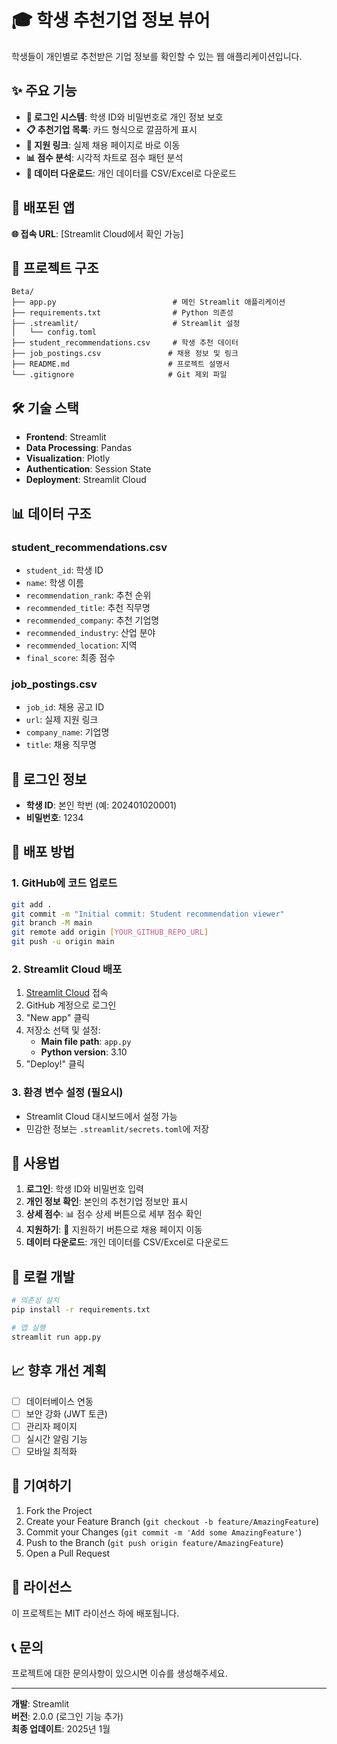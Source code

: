 # 🎓 학생 추천기업 정보 뷰어

학생들이 개인별로 추천받은 기업 정보를 확인할 수 있는 웹 애플리케이션입니다.

## ✨ 주요 기능

- **🔐 로그인 시스템**: 학생 ID와 비밀번호로 개인 정보 보호
- **📋 추천기업 목록**: 카드 형식으로 깔끔하게 표시
- **🚀 지원 링크**: 실제 채용 페이지로 바로 이동
- **📊 점수 분석**: 시각적 차트로 점수 패턴 분석
- **💾 데이터 다운로드**: 개인 데이터를 CSV/Excel로 다운로드

## 🚀 배포된 앱

**🌐 접속 URL**: [Streamlit Cloud에서 확인 가능]

## 📁 프로젝트 구조

```
Beta/
├── app.py                          # 메인 Streamlit 애플리케이션
├── requirements.txt                # Python 의존성
├── .streamlit/                     # Streamlit 설정
│   └── config.toml
├── student_recommendations.csv     # 학생 추천 데이터
├── job_postings.csv               # 채용 정보 및 링크
├── README.md                      # 프로젝트 설명서
└── .gitignore                     # Git 제외 파일
```

## 🛠️ 기술 스택

- **Frontend**: Streamlit
- **Data Processing**: Pandas
- **Visualization**: Plotly
- **Authentication**: Session State
- **Deployment**: Streamlit Cloud

## 📊 데이터 구조

### student_recommendations.csv
- `student_id`: 학생 ID
- `name`: 학생 이름
- `recommendation_rank`: 추천 순위
- `recommended_title`: 추천 직무명
- `recommended_company`: 추천 기업명
- `recommended_industry`: 산업 분야
- `recommended_location`: 지역
- `final_score`: 최종 점수

### job_postings.csv
- `job_id`: 채용 공고 ID
- `url`: 실제 지원 링크
- `company_name`: 기업명
- `title`: 채용 직무명

## 🔐 로그인 정보

- **학생 ID**: 본인 학번 (예: 202401020001)
- **비밀번호**: 1234

## 🚀 배포 방법

### 1. GitHub에 코드 업로드
```bash
git add .
git commit -m "Initial commit: Student recommendation viewer"
git branch -M main
git remote add origin [YOUR_GITHUB_REPO_URL]
git push -u origin main
```

### 2. Streamlit Cloud 배포
1. [Streamlit Cloud](https://streamlit.io/cloud) 접속
2. GitHub 계정으로 로그인
3. "New app" 클릭
4. 저장소 선택 및 설정:
   - **Main file path**: `app.py`
   - **Python version**: 3.10
5. "Deploy!" 클릭

### 3. 환경 변수 설정 (필요시)
- Streamlit Cloud 대시보드에서 설정 가능
- 민감한 정보는 `.streamlit/secrets.toml`에 저장

## 📱 사용법

1. **로그인**: 학생 ID와 비밀번호 입력
2. **개인 정보 확인**: 본인의 추천기업 정보만 표시
3. **상세 점수**: 📊 점수 상세 버튼으로 세부 점수 확인
4. **지원하기**: 🚀 지원하기 버튼으로 채용 페이지 이동
5. **데이터 다운로드**: 개인 데이터를 CSV/Excel로 다운로드

## 🔧 로컬 개발

```bash
# 의존성 설치
pip install -r requirements.txt

# 앱 실행
streamlit run app.py
```

## 📈 향후 개선 계획

- [ ] 데이터베이스 연동
- [ ] 보안 강화 (JWT 토큰)
- [ ] 관리자 페이지
- [ ] 실시간 알림 기능
- [ ] 모바일 최적화

## 🤝 기여하기

1. Fork the Project
2. Create your Feature Branch (`git checkout -b feature/AmazingFeature`)
3. Commit your Changes (`git commit -m 'Add some AmazingFeature'`)
4. Push to the Branch (`git push origin feature/AmazingFeature`)
5. Open a Pull Request

## 📄 라이선스

이 프로젝트는 MIT 라이선스 하에 배포됩니다.

## 📞 문의

프로젝트에 대한 문의사항이 있으시면 이슈를 생성해주세요.

---

**개발**: Streamlit  
**버전**: 2.0.0 (로그인 기능 추가)  
**최종 업데이트**: 2025년 1월

